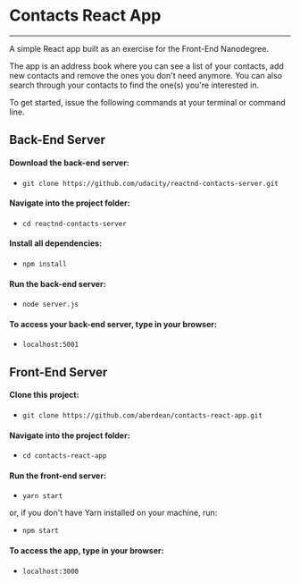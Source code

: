 # Contacts React App
---

A simple React app built as an exercise for the Front-End Nanodegree.

The app is an address book where you can see a list of your contacts, add new
contacts and remove the ones you don't need anymore. You can also search through
your contacts to find the one(s) you're interested in.

To get started, issue the following commands at your terminal or command line.

## Back-End Server

#### Download the back-end server:
- `git clone https://github.com/udacity/reactnd-contacts-server.git`

#### Navigate into the project folder:
- `cd reactnd-contacts-server`

#### Install all dependencies:
- `npm install`

#### Run the back-end server:
- `node server.js`

#### To access your back-end server, type in your browser:
- `localhost:5001`

## Front-End Server

#### Clone this project:
- `git clone https://github.com/aberdean/contacts-react-app.git`

#### Navigate into the project folder:
- `cd contacts-react-app`

#### Run the front-end server:
- `yarn start`

or, if you don't have Yarn installed on your machine, run:
- `npm start`

#### To access the app, type in your browser:
- `localhost:3000`
